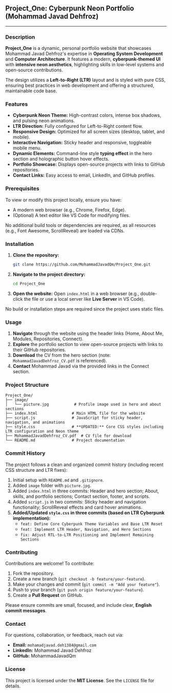 ## Project\_One: Cyberpunk Neon Portfolio (Mohammad Javad Dehfroz)

-----

### Description

**Project\_One** is a dynamic, personal portfolio website that showcases Mohammad Javad Dehfroz's expertise in **Operating System Development** and **Computer Architecture**. It features a modern, **cyberpunk-themed UI** with **intensive neon aesthetics**, highlighting skills in low-level systems and open-source contributions.

The design utilizes a **Left-to-Right (LTR)** layout and is styled with pure CSS, ensuring best practices in web development and offering a structured, maintainable code base.

### Features

  * **Cyberpunk Neon Theme:** High-contrast colors, intense box shadows, and pulsing neon animations.
  * **LTR Direction:** Fully configured for Left-to-Right content flow.
  * **Responsive Design:** Optimized for all screen sizes (desktop, tablet, and mobile).
  * **Interactive Navigation:** Sticky header and responsive, toggleable mobile menu.
  * **Dynamic Elements:** Command-line style **typing effect** in the hero section and holographic button hover effects.
  * **Portfolio Showcase:** Displays open-source projects with links to GitHub repositories.
  * **Contact Links:** Easy access to email, LinkedIn, and GitHub profiles.

### Prerequisites

To view or modify this project locally, ensure you have:

  * A modern web browser (e.g., Chrome, Firefox, Edge).
  * (Optional) A text editor like VS Code for modifying files.

No additional build tools or dependencies are required, as all resources (e.g., Font Awesome, ScrollReveal) are loaded via CDNs.

### Installation

1.  **Clone the repository:**
    ```bash
    git clone https://github.com/MohammadJavadQm/Project_One.git
    ```
2.  **Navigate to the project directory:**
    ```bash
    cd Project_One
    ```
3.  **Open the website:**
    Open `index.html` in a web browser (e.g., double-click the file or use a local server like **Live Server** in VS Code).

No build or installation steps are required since the project uses static files.

### Usage

1.  **Navigate** through the website using the header links (Home, About Me, Modules, Repositories, Connect).
2.  **Explore** the portfolio section to view open-source projects with links to their GitHub repositories.
3.  **Download** the CV from the hero section (note: `MohammadJavadDehfroz_CV.pdf` is referenced).
4.  **Contact** Mohammad Javad via the provided links in the Connect section.

### Project Structure

```
Project_One/
├── image/
│   └── picture.jpg           # Profile image used in hero and about sections
├── index.html               # Main HTML file for the website
├── script.js                # JavaScript for sticky header, navigation, and animations
├── style.css                # **UPDATED:** Core CSS styles including LTR configuration and Neon theme
├── MohammadJavadDehfroz_CV.pdf  # CV file for download
└── README.md                # Project documentation
```

### Commit History

The project follows a clean and organized commit history (including recent CSS structure and LTR fixes):

1.  Initial setup with `README.md` and `.gitignore`.
2.  Added `image` folder with `picture.jpg`.
3.  Added `index.html` in three commits: Header and hero section; About, skills, and portfolio sections; Contact section, footer, and scripts.
4.  Added `script.js` in two commits: Sticky header and navigation functionality; ScrollReveal effects and card hover animations.
5.  **Added/Updated `style.css` in three commits (based on LTR Cyberpunk implementation):**
      * `feat: Define Core Cyberpunk Theme Variables and Base LTR Reset`
      * `feat: Implement LTR Header, Navigation, and Hero Sections`
      * `fix: Adjust RTL-to-LTR Positioning and Implement Remaining Sections`

### Contributing

Contributions are welcome\! To contribute:

1.  Fork the repository.
2.  Create a new branch (`git checkout -b feature/your-feature`).
3.  Make your changes and commit (`git commit -m "Add your feature"`).
4.  Push to your branch (`git push origin feature/your-feature`).
5.  Create a **Pull Request** on GitHub.

Please ensure commits are small, focused, and include clear, **English commit messages**.

### Contact

For questions, collaboration, or feedback, reach out via:

  * **Email:** `mohamadjavad.deh1384@gmail.com`
  * **LinkedIn:** Mohammad Javad Dehfroz
  * **GitHub:** MohammadJavadQm

### License

This project is licensed under the **MIT License**. See the `LICENSE` file for details.
